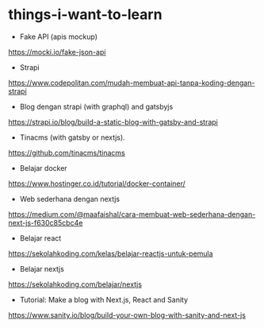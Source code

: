 # things-i-want-to-learn

* Fake API (apis mockup)

https://mocki.io/fake-json-api

* Strapi

https://www.codepolitan.com/mudah-membuat-api-tanpa-koding-dengan-strapi

* Blog dengan strapi (with graphql) and gatsbyjs

https://strapi.io/blog/build-a-static-blog-with-gatsby-and-strapi

* Tinacms (with gatsby or nextjs). 

https://github.com/tinacms/tinacms

* Belajar docker

https://www.hostinger.co.id/tutorial/docker-container/

* Web sederhana dengan nextjs

https://medium.com/@maafaishal/cara-membuat-web-sederhana-dengan-next-js-f630c85cbc4e

* Belajar react

https://sekolahkoding.com/kelas/belajar-reactjs-untuk-pemula

* Belajar nextjs

https://sekolahkoding.com/belajar/nextjs

* Tutorial: Make a blog with Next.js, React and Sanity

https://www.sanity.io/blog/build-your-own-blog-with-sanity-and-next-js

